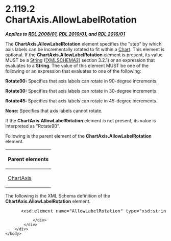 <html dir="LTR" xmlns:mshelp="http://msdn.microsoft.com/mshelp" xmlns:ddue="http://ddue.schemas.microsoft.com/authoring/2003/5" xmlns:xlink="http://www.w3.org/1999/xlink" xmlns:tool="http://www.microsoft.com/tooltip">
    <head>
        <meta http-equiv="Content-Type" content="text/html; CHARSET=utf-8"></meta>
        <meta name="save" content="history"></meta>
        <title>2.119.2 ChartAxis.AllowLabelRotation</title>
        <xml>
            <mshelp:toctitle title="2.119.2 ChartAxis.AllowLabelRotation"></mshelp:toctitle>
            <mshelp:rltitle title="[MS-RDL]: ChartAxis.AllowLabelRotation"></mshelp:rltitle>
            <mshelp:keyword index="A" term="7a5b30d1-41ff-4617-926d-15e705387085"></mshelp:keyword>
            <mshelp:attr name="DCSext.ContentType" value="open specification"></mshelp:attr>
            <mshelp:attr name="AssetID" value="7a5b30d1-41ff-4617-926d-15e705387085"></mshelp:attr>
            <mshelp:attr name="TopicType" value="kbRef"></mshelp:attr>
            <mshelp:attr name="DCSext.Title" value="[MS-RDL]: ChartAxis.AllowLabelRotation" />
        </xml>
    </head>
    <body>
        <div id="header">
            <h1 class="heading">2.119.2 ChartAxis.AllowLabelRotation</h1>
        </div>
        <div id="mainSection">
            <div id="mainBody">
                <div id="allHistory" class="saveHistory"></div>
                <div id="sectionSection0" class="section" name="collapseableSection">
                    

<p><b><i>Applies to </i></b><a href="1e855f94-4617-47e4-b89e-0856c6cb420f.md"><b><i>RDL 2008/01</i></b></a><b><i>,
</i></b><a href="3428e690-a348-4ec7-8a6a-8efb42d2cdee.md"><b><i>RDL 2010/01</i></b></a><b><i>,
and </i></b><a href="52ce3983-2bfc-4e72-9359-42aaf5fe4509.md"><b><i>RDL 2016/01</i></b></a></p>

<p>The <b>ChartAxis.AllowLabelRotation</b> element specifies
the &quot;step&quot; by which axis labels can be incrementally rotated to fit
within a <a href="b0ab5524-7eb2-47a7-a4d3-230f5c8c5526.md">Chart</a>. This
element is optional. If the <b>ChartAxis.AllowLabelRotation</b> element is
present, its value MUST be a <a href="1ed81ef3-a683-45e3-aaad-bd2bbe71bc3d.md">String</a>
(<a href="https://go.microsoft.com/fwlink/?LinkId=90610">[XMLSCHEMA2]</a>
section 3.2.1) or an expression that evaluates to a <b>String</b>. The value of
this element MUST be one of the following or an expression that evaluates to
one of the following:</p>

<p><b>Rotate90:</b> Specifies that axis labels can
rotate in 90-degree increments.</p>

<p><b>Rotate30:</b> Specifies that axis labels can
rotate in 30-degree increments.</p>

<p><b>Rotate45:</b> Specifies that axis labels can
rotate in 45-degree increments.</p>

<p><b>None:</b> Specifies that axis labels cannot
rotate.</p>

<p>If the <b>ChartAxis.AllowLabelRotation</b> element is not
present, its value is interpreted as &quot;Rotate90&quot;.</p>

<p>Following is the parent element of the <b>ChartAxis.AllowLabelRotation</b>
element.</p>

<table>
 <thead>
  <tr>
   <th>
   <p>Parent elements</p>
   </th>
  </tr>
 </thead>
 <tr>
  <td>
  <p><a href="0c19f1cb-ef68-4c28-a2d0-8601b7fd0f32.md">ChartAxis</a></p>
  </td>
 </tr>
</table>

<p>The following is the XML Schema definition of the <b>ChartAxis.AllowLabelRotation</b>
element.</p>

<dl>
<dd>
<div><pre> &lt;xsd:element name=&quot;AllowLabelRotation&quot; type=&quot;xsd:string&quot; minOccurs=&quot;0&quot; /&gt;
</pre></div>
</dd></dl>


                </div>
            </div>
        </div>
    </body>
</html>